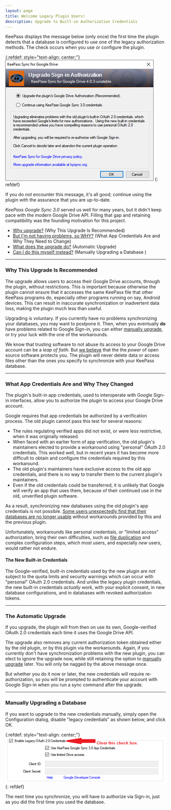 ```yaml
---
layout: page
title: Welcome Legacy Plugin Users!
description: Upgrade to Built-in Authorization Credentials
---
```


KeePass displays the message below (only once) the first time
the plugin detects that a database is configured to use one
of the legacy authorization methods.  The check occurs when
you use or configure the plugin.

{:refdef: style="text-align: center;"}
![The Upload Command](../assets/img/upgrade1.png)
{: refdef}

If you do *not* encounter this message, it's all good; continue
using the plugin with the assurance that you are up-to-date.

*KeePass Google Sync 3.0* served us well for many years, but it didn't
keep pace with the modern Google Drive API. Filling that gap and
retaining compatibility was the founding motivation for this project.

* [Why upgrade?](#why-this-upgrade-is-recommended) (Why This Upgrade
Is Recommended)
* [But I'm not having problems, so WHY?](#what-app-credentials-are-and-why-they-changed) (What App
Credentials Are and Why They Need to Change)
* [What does the upgrade do?](#the-automatic-upgrade)
(Automatic Upgrade)
* [Can I do this myself instead?](#manually-upgrading-a-database)
(Manually Upgrading a Database )

---
### Why This Upgrade Is Recommended
The upgrade allows users to access their Google Drive accounts, through
the plugin, without restrictions.  This is important because otherwise
the plugin cannot ensure that it accesses the same KeePass file that
other KeePass programs do, especially other programs running on say,
Android devices.  This can result in inaccurate synchronization or
inadvertent data loss, making the plugin much less than useful.

Upgrading is voluntary.  If you currently have no
problems synchronizing your databases, you may want to postpone it.
Then, when you eventually **do** have problems related to Google
Sign-in, you can either
[manually upgrade](#manually-upgrading-a-database),
or try your luck with the one of the workarounds.

We know that trusting software to not abuse its access to your
Google Drive account can be a *leap of faith*.  But
[we believe](../privacy#plugin-privacy)
that the the *power* of open source software protects you. The plugin
will never delete data or access files other than the ones you specify
to synchronize with your KeePass database.

---
### What App Credentials Are and Why They Changed
The plugin's built-in app credentials, used to interoperate with
Google Sign-in interfaces, allow you to authorize the plugin to
access your Google Drive account.

Google requires that app credentials be authorized by a
verification process. The old plugin cannot pass this test for
several reasons:

* The rules regulating verified apps did not exist, or were less
restrictive, when it was originally released.
* When faced with an earlier form of app verification, the old
plugin's maintainers elected to provide a workaround using
"personal" OAuth 2.0 credentials. This worked well, but in recent
years it has become more difficult to obtain and configure the
credentials required by this workaround.
* The old plugin's maintainers have exclusive access to the old
app credentials, and there is no way to transfer them to the current
plugin's maintainers.
* Even if the old credentials could be transferred, it is unlikely
that Google will verify an app that uses them, because of their
continued use in the old, unverified plugin software.

As a result, synchronizing new databases using the old plugin's app
credentials is not possible. [Some users unexpectedly find that
their databases are no longer usable](../usage/authorize#authorization-tokens)
without workarounds provided by this and the previous plugin. 

Unfortunately, workarounds like personal credentials, or "limited
access" authorization, bring their own difficulties, such
as [file duplication](https://github.com/walterpg/google-drive-sync/issues/12)
and complex configuration steps, which most users, and especially
*new* users, would rather not endure.

#### The New Built-in Credentials
The Google-verified, built-in credentials used by the new plugin
are *not* subject to the quota limits and security warnings which can
occur with "personal" OAuth 2.0 credentials.  And unlike the legacy 
plugin credentials, the new built-in credentials *actually work*,
with your explicit consent, in new database configurations, and in 
databases with revoked authorization tokens. 

---
### The Automatic Upgrade
If you upgrade, the plugin will from then on use its own,
Google-verified OAuth 2.0 credentials each time it uses the Google
Drive API.  

The upgrade also removes any current authorization token obtained
either by the old plugin, or by this plugin via the workarounds.
Again, if you currently don't have synchronization problems with
the new plugin, you can elect to ignore the upgrade now, while still
retaining the option to [manually upgrade](#manually-upgrading-a-database)
later. You will only be nagged by the above message once.

But whether you do it now or later, the new credentials will require
re-authorization, so you will be prompted to authenticate your
account with Google Sign-in when you run a sync command after the upgrade.

---
### Manually Upgrading a Database
If you want to upgrade to the new credentials manually, simply open
the Configuration dialog, disable "legacy credentials" as shown below,
and click OK.

{:refdef: style="text-align: center;"}
![Clear Checkbox to upgrade manually.](../assets/img/manual-upgrade1.png)
{: refdef}

The next time you synchronize, you will have to authorize via Sign-in,
just as you did the first time you used the database.